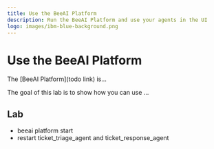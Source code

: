 ```yaml
---
title: Use the BeeAI Platform
description: Run the BeeAI Platform and use your agents in the UI
logo: images/ibm-blue-background.png
---
```


# Use the BeeAI Platform

The [BeeAI Platform](todo link) is...

The goal of this lab is to show how you can use ...

## Lab

* beeai platform start
* restart ticket_triage_agent and ticket_response_agent
